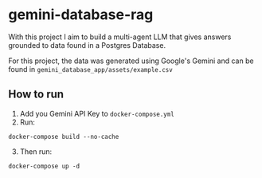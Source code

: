 # gemini-database-rag

With this project I aim to build a multi-agent LLM that gives answers grounded to data found in a Postgres Database.

For this project, the data was generated using Google's Gemini and can be found in `gemini_database_app/assets/example.csv`

## How to run

1. Add you Gemini API Key to `docker-compose.yml`
2. Run:

```
docker-compose build --no-cache
```

3. Then run:
```
docker-compose up -d
```